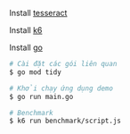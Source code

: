 Install [tesseract](https://tesseract-ocr.github.io/tessdoc/Installation.html)

Install [k6](https://grafana.com/docs/k6/latest/set-up/install-k6/)

Install [go](https://go.dev/doc/install)


```sh
# Cài đặt các gói liên quan
$ go mod tidy

# Khởi chạy ứng dụng demo
$ go run main.go
```

```sh
# Benchmark
$ k6 run benchmark/script.js

```

